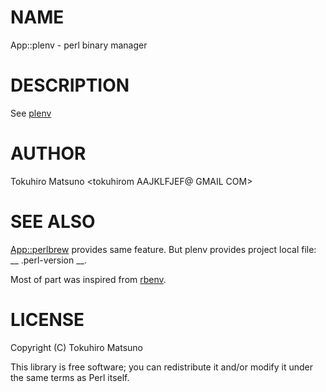 # NAME

App::plenv - perl binary manager

# DESCRIPTION

See [plenv](http://search.cpan.org/perldoc?plenv)

# AUTHOR

Tokuhiro Matsuno <tokuhirom AAJKLFJEF@ GMAIL COM>

# SEE ALSO

[App::perlbrew](http://search.cpan.org/perldoc?App::perlbrew) provides same feature. But plenv provides project local file: __ .perl-version __.

Most of part was inspired from [rbenv](https://github.com/sstephenson/rbenv).

# LICENSE

Copyright (C) Tokuhiro Matsuno

This library is free software; you can redistribute it and/or modify
it under the same terms as Perl itself.
